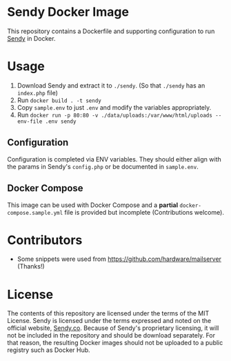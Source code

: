 # Sendy Docker Image

This repository contains a Dockerfile and supporting configuration to run [Sendy](https://sendy.co) in Docker.

# Usage
1. Download Sendy and extract it to `./sendy`. (So that `./sendy` has an `index.php` file)
2. Run `docker build . -t sendy`
3. Copy `sample.env` to just `.env` and modify the variables appropriately.
4. Run `docker run -p 80:80 -v ./data/uploads:/var/www/html/uploads --env-file .env sendy`

## Configuration
Configuration is completed via ENV variables. They should either align with the params in Sendy's `config.php` or be documented in `sample.env`.

## Docker Compose
This image can be used with Docker Compose and a __partial__ `docker-compose.sample.yml` file is provided but incomplete (Contributions welcome).

# Contributors
- Some snippets were used from https://github.com/hardware/mailserver (Thanks!)

# License
The contents of this repository are licensed under the terms of the MIT License.
Sendy is licensed under the terms expressed and noted on the official website, [Sendy.co](https://sendy.co).
Because of Sendy's proprietary licensing, it will not be included in the repository and should be download separately.
For that reason, the resulting Docker images should not be uploaded to a public registry such as Docker Hub.
